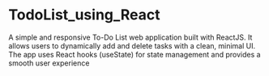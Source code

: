# TodoList_using_React
A simple and responsive To-Do List web application built with ReactJS. It allows users to dynamically add and delete tasks with a clean, minimal UI. The app uses React hooks (useState) for state management and provides a smooth user experience

